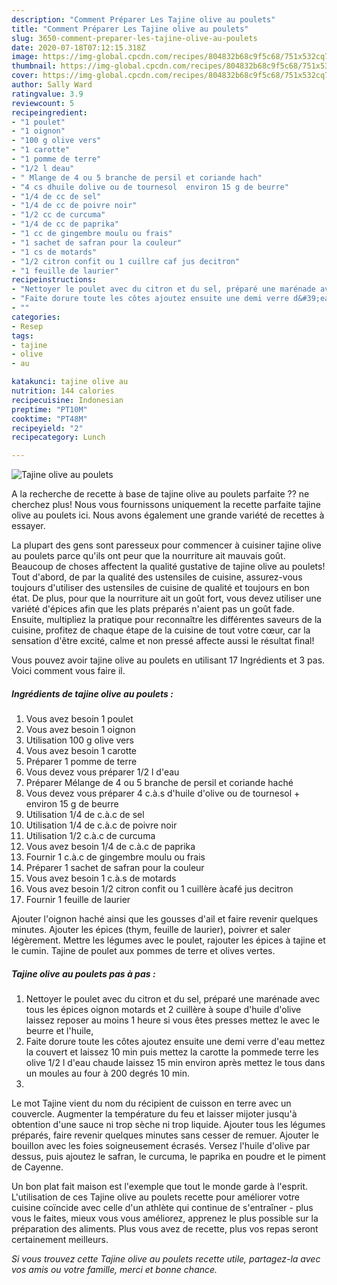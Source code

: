 ```yaml
---
description: "Comment Préparer Les Tajine olive au poulets"
title: "Comment Préparer Les Tajine olive au poulets"
slug: 3650-comment-preparer-les-tajine-olive-au-poulets
date: 2020-07-18T07:12:15.318Z
image: https://img-global.cpcdn.com/recipes/804832b68c9f5c68/751x532cq70/tajine-olive-au-poulets-photo-principale-de-la-recette.jpg
thumbnail: https://img-global.cpcdn.com/recipes/804832b68c9f5c68/751x532cq70/tajine-olive-au-poulets-photo-principale-de-la-recette.jpg
cover: https://img-global.cpcdn.com/recipes/804832b68c9f5c68/751x532cq70/tajine-olive-au-poulets-photo-principale-de-la-recette.jpg
author: Sally Ward
ratingvalue: 3.9
reviewcount: 5
recipeingredient:
- "1 poulet"
- "1 oignon"
- "100 g olive vers"
- "1 carotte"
- "1 pomme de terre"
- "1/2 l deau"
- " Mlange de 4 ou 5 branche de persil et coriande hach"
- "4 cs dhuile dolive ou de tournesol  environ 15 g de beurre"
- "1/4 de cc de sel"
- "1/4 de cc de poivre noir"
- "1/2 cc de curcuma"
- "1/4 de cc de paprika"
- "1 cc de gingembre moulu ou frais"
- "1 sachet de safran pour la couleur"
- "1 cs de motards"
- "1/2 citron confit ou 1 cuillre caf jus decitron"
- "1 feuille de laurier"
recipeinstructions:
- "Nettoyer le poulet avec du citron et du sel, préparé une marénade avec tous les épices oignon motards et 2 cuillère à soupe d&#39;huile d&#39;olive laissez reposer au moins 1 heure si vous êtes presses mettez le avec le beurre et l&#39;huile,"
- "Faite dorure toute les côtes ajoutez ensuite une demi verre d&#39;eau mettez la couvert et laissez 10 min puis mettez la carotte la pommede terre les olive 1/2 l d&#39;eau chaude laissez 15 min environ après mettez le tous dans un moules au four à 200 degrés 10 min."
- ""
categories:
- Resep
tags:
- tajine
- olive
- au

katakunci: tajine olive au 
nutrition: 144 calories
recipecuisine: Indonesian
preptime: "PT10M"
cooktime: "PT48M"
recipeyield: "2"
recipecategory: Lunch

---
```



![Tajine olive au poulets](https://img-global.cpcdn.com/recipes/804832b68c9f5c68/751x532cq70/tajine-olive-au-poulets-photo-principale-de-la-recette.jpg)

A la recherche de recette à base de tajine olive au poulets parfaite ?? ne cherchez plus! Nous vous fournissons uniquement la recette parfaite tajine olive au poulets ici. Nous avons également une grande variété de recettes à essayer.

La plupart des gens sont paresseux pour commencer à cuisiner tajine olive au poulets parce qu'ils ont peur que la nourriture ait mauvais goût. Beaucoup de choses affectent la qualité gustative de tajine olive au poulets! Tout d'abord, de par la qualité des ustensiles de cuisine, assurez-vous toujours d'utiliser des ustensiles de cuisine de qualité et toujours en bon état. De plus, pour que la nourriture ait un goût fort, vous devez utiliser une variété d'épices afin que les plats préparés n'aient pas un goût fade. Ensuite, multipliez la pratique pour reconnaître les différentes saveurs de la cuisine, profitez de chaque étape de la cuisine de tout votre cœur, car la sensation d'être excité, calme et non pressé affecte aussi le résultat final!

<!--inarticleads1-->

Vous pouvez avoir tajine olive au poulets en utilisant 17 Ingrédients et 3 pas. Voici comment vous faire il.

##### Ingrédients de tajine olive au poulets :

1. Vous avez besoin 1 poulet
1. Vous avez besoin 1 oignon
1. Utilisation 100 g olive vers
1. Vous avez besoin 1 carotte
1. Préparer 1 pomme de terre
1. Vous devez vous préparer 1/2 l d&#39;eau
1. Préparer  Mélange de 4 ou 5 branche de persil et coriande haché
1. Vous devez vous préparer 4 c.à.s d&#39;huile d&#39;olive ou de tournesol + environ 15 g de beurre
1. Utilisation 1/4 de c.à.c de sel
1. Utilisation 1/4 de c.à.c de poivre noir
1. Utilisation 1/2 c.à.c de curcuma
1. Vous avez besoin 1/4 de c.à.c de paprika
1. Fournir 1 c.à.c de gingembre moulu ou frais
1. Préparer 1 sachet de safran pour la couleur
1. Vous avez besoin 1 c.à.s de motards
1. Vous avez besoin 1/2 citron confit ou 1 cuillère àcafé jus decitron
1. Fournir 1 feuille de laurier


Ajouter l&#39;oignon haché ainsi que les gousses d&#39;ail et faire revenir quelques minutes. Ajouter les épices (thym, feuille de laurier), poivrer et saler légèrement. Mettre les légumes avec le poulet, rajouter les épices à tajine et le cumin. Tajine de poulet aux pommes de terre et olives vertes. 

<!--inarticleads2-->

##### Tajine olive au poulets pas à pas :

1. Nettoyer le poulet avec du citron et du sel, préparé une marénade avec tous les épices oignon motards et 2 cuillère à soupe d&#39;huile d&#39;olive laissez reposer au moins 1 heure si vous êtes presses mettez le avec le beurre et l&#39;huile,
1. Faite dorure toute les côtes ajoutez ensuite une demi verre d&#39;eau mettez la couvert et laissez 10 min puis mettez la carotte la pommede terre les olive 1/2 l d&#39;eau chaude laissez 15 min environ après mettez le tous dans un moules au four à 200 degrés 10 min.
1. 


Le mot Tajine vient du nom du récipient de cuisson en terre avec un couvercle. Augmenter la température du feu et laisser mijoter jusqu&#39;à obtention d&#39;une sauce ni trop sèche ni trop liquide. Ajouter tous les légumes préparés, faire revenir quelques minutes sans cesser de remuer. Ajouter le bouillon avec les foies soigneusement écrasés. Versez l&#39;huile d&#39;olive par dessus, puis ajoutez le safran, le curcuma, le paprika en poudre et le piment de Cayenne. 

<!--inarticleads1-->

<p>
Un bon plat fait maison est l'exemple que tout le monde garde à l'esprit. L'utilisation de ces Tajine olive au poulets recette pour améliorer votre cuisine coïncide avec celle d'un athlète qui continue de s'entraîner - plus vous le faites, mieux vous vous améliorez, apprenez le plus possible sur la préparation des aliments. Plus vous avez de recette, plus vos repas seront certainement meilleurs.
</p>

<p>
<i>Si vous trouvez cette Tajine olive au poulets recette utile, partagez-la avec vos amis ou votre famille, merci et bonne chance.</i>
</p>
